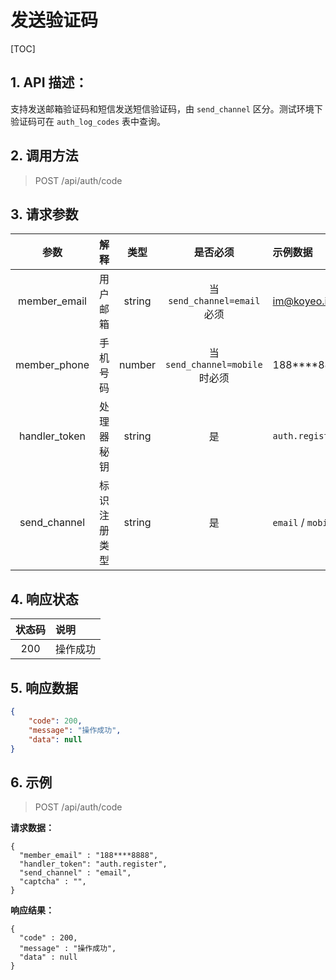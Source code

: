 # 发送验证码

[TOC]

## 1. API 描述：

支持发送邮箱验证码和短信发送短信验证码，由 `send_channel` 区分。测试环境下验证码可在 `auth_log_codes` 表中查询。

## 2. 调用方法

> POST /api/auth/code

## 3. 请求参数

参数 | 解释 | 类型 | 是否必须 | 示例数据
:---:|:---|:---:|:---:|:---
member_email| 用户邮箱 | string | 当 `send_channel=email` 必须 | im@koyeo.io
member_phone| 手机号码 | number | 当`send_channel=mobile`时必须 | 188****8888
handler_token|处理器秘钥| string | 是 | `auth.register` 
send_channel | 标识注册类型 | string | 是 | `email` / `mobile`

## 4. 响应状态

状态码 | 说明
:---:|:---
200 | 操作成功

## 5. 响应数据

```json
{
    "code": 200,
    "message": "操作成功",
    "data": null
}
```

## 6. 示例

> POST /api/auth/code

**请求数据：**

```josn
{
  "member_email" : "188****8888",
  "handler_token": "auth.register",
  "send_channel" : "email",
  "captcha" : "",
}
```

**响应结果：**

```josn
{
  "code" : 200,
  "message" : "操作成功",
  "data" : null
}
```